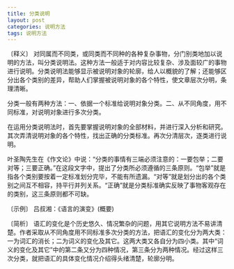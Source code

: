 ```yaml
---
title: 分类说明
layout: post
categories: 说明方法
tags: 说明方法
---
```


〔释义〕 对同属而不同类，或同类而不同种的各种复杂事物，分门别类地加以说明的方法，叫分类说明法。这种方法一般适于对内容比较复杂、涉及面较广的事物进行说明。分类说明法能够显示被说明对象的轮廓，给人以概貌的了解；还能够区分出各个类别的差异，帮助人们掌握被说明对象的各个特性，使文章层次分明，条理清晰。

分类一般有两种方法：一、依据一个标准给说明对象分类。二、从不同角度，用不同标准，对说明对象进行多次分类。

在运用分类说明法时，首先要掌握说明对象的全部材料，并进行深入分析和研究。其次弄清说明对象的各个特性，找出正确的分类标准。再次分清层次，逐类进行说明。

叶圣陶先生在《作文论》中说：“分类的事情有三端必须注意的：一要包举；二要对等；三要正确。”在这段文字中，提出了分类所必须遵循的三条原则。“包举”就是指各个类别要按着一定标准划分完毕，不能有所遗漏。“对等”就是划分出的各个类别之间互不相容，持平行并列关系。“正确”就是分类标准确实反映了事物客观存在的类别，这三条原则都不可缺。

〔示例〕 吕叔湘：《语言的演变》(概要)



〔简析〕 语汇的变化是个历史悠久、情况繁杂的问题，用其它说明方法不易讲清楚。作者采取从不同角度用不同标准多次分类的方法，把语汇的变化分为两大类：一为词汇的消长；二为词义的变化及其它。这两大类又各自分为四小类。其中“词义的变化及其它”中的第二条又分为四种情况，第三条分为两种情况。经过这样三次分类，就把语汇的具体变化情况介绍得头绪清楚，轮廓分明。 